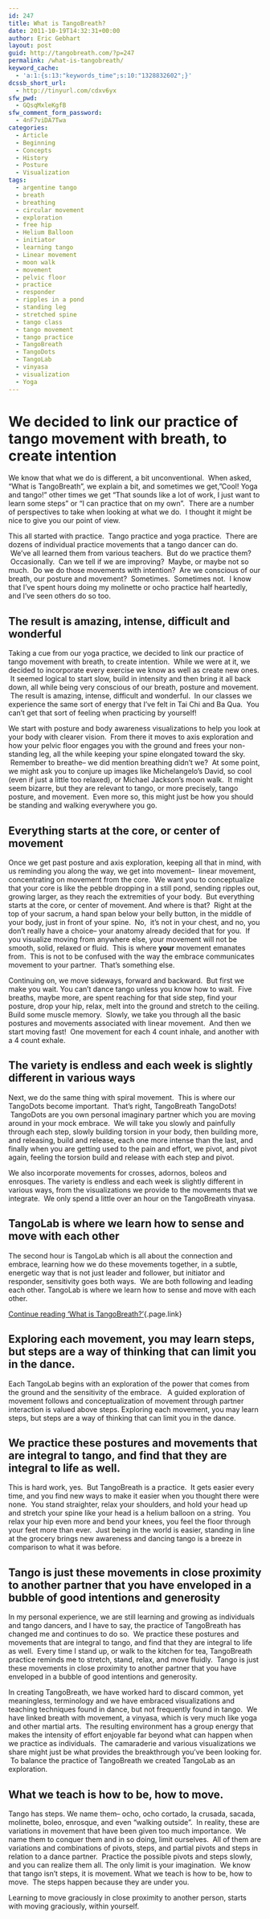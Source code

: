 ```yaml
---
id: 247
title: What is TangoBreath?
date: 2011-10-19T14:32:31+00:00
author: Eric Gebhart
layout: post
guid: http://tangobreath.com/?p=247
permalink: /what-is-tangobreath/
keyword_cache:
  - 'a:1:{s:13:"keywords_time";s:10:"1328832602";}'
dcssb_short_url:
  - http://tinyurl.com/cdxv6yx
sfw_pwd:
  - GQsqMxleKgfB
sfw_comment_form_password:
  - 4nF7viDA7Twa
categories:
  - Article
  - Beginning
  - Concepts
  - History
  - Posture
  - Visualization
tags:
  - argentine tango
  - breath
  - breathing
  - circular movement
  - exploration
  - free hip
  - Helium Balloon
  - initiator
  - learning tango
  - Linear movement
  - moon walk
  - movement
  - pelvic floor
  - practice
  - responder
  - ripples in a pond
  - standing leg
  - stretched spine
  - tango class
  - tango movement
  - tango practice
  - TangoBreath
  - TangoDots
  - TangoLab
  - vinyasa
  - visualization
  - Yoga
---
```

# We decided to link our practice of tango movement with breath, to create intention

We know that what we do is different, a bit unconventional.  When asked, &#8220;What is TangoBreath&#8221;, we explain a bit, and sometimes we get,&#8221;Cool! Yoga and tango!&#8221; other times we get &#8220;That sounds like a lot of work, I just want to learn some steps&#8221; or &#8220;I can practice that on my own&#8221;.  There are a number of perspectives to take when looking at what we do.  I thought it might be nice to give you our point of view.

<!--more-->

This all started with practice.  Tango practice and yoga practice.  There are dozens of individual practice movements that a tango dancer can do.  We&#8217;ve all learned them from various teachers.  But do we practice them?  Occasionally.  Can we tell if we are improving?  Maybe, or maybe not so much.  Do we do those movements with intention?  Are we conscious of our breath, our posture and movement?  Sometimes.  Sometimes not.  I know that I&#8217;ve spent hours doing my molinette or ocho practice half heartedly, and I&#8217;ve seen others do so too.

## The result is amazing, intense, difficult and wonderful

Taking a cue from our yoga practice, we decided to link our practice of tango movement with breath, to create intention.  While we were at it, we decided to incorporate every exercise we know as well as create new ones.  It seemed logical to start slow, build in intensity and then bring it all back down, all while being very conscious of our breath, posture and movement.  The result is amazing, intense, difficult and wonderful.  In our classes we experience the same sort of energy that I&#8217;ve felt in Tai Chi and Ba Qua.  You can&#8217;t get that sort of feeling when practicing by yourself!

We start with posture and body awareness visualizations to help you look at your body with clearer vision.  From there it moves to axis exploration and how your pelvic floor engages you with the ground and frees your non-standing leg, all the while keeping your spine elongated toward the sky.  Remember to breathe&#8211; we did mention breathing didn&#8217;t we?  At some point, we might ask you to conjure up images like Michelangelo&#8217;s David, so cool (even if just a little too relaxed), or Michael Jackson&#8217;s moon walk.  It might seem bizarre, but they are relevant to tango, or more precisely, tango posture, and movement.  Even more so, this might just be how you should be standing and walking everywhere you go.

## Everything starts at the core, or center of movement

Once we get past posture and axis exploration, keeping all that in mind, with us reminding you along the way, we get into movement&#8211;  linear movement, concentrating on movement from the core.  We want you to conceptualize that your core is like the pebble dropping in a still pond, sending ripples out, growing larger, as they reach the extremities of your body.  But everything starts at the core, or center of movement. And where is that?  Right at the top of your sacrum, a hand span below your belly button, in the middle of your body, just in front of your spine.  No,  it&#8217;s not in your chest, and no, you don&#8217;t really have a choice&#8211; your anatomy already decided that for you.  If you visualize moving from anywhere else, your movement will not be smooth, solid, relaxed or fluid.  This is where **your** movement emanates from.  This is not to be confused with the way the embrace communicates movement to your partner.  That&#8217;s something else.

Continuing on, we move sideways, forward and backward.  But first we make you wait. You can&#8217;t dance tango unless you know how to wait.  Five breaths, maybe more, are spent reaching for that side step, find your posture, drop your hip, relax, melt into the ground and stretch to the ceiling. Build some muscle memory.  Slowly, we take you through all the basic postures and movements associated with linear movement.  And then we start moving fast!  One movement for each 4 count inhale, and another with a 4 count exhale.

## The variety is endless and each week is slightly different in various ways

Next, we do the same thing with spiral movement.  This is where our TangoDots become important.  That&#8217;s right, TangoBreath TangoDots!  TangoDots are you own personal imaginary partner which you are moving around in your mock embrace.  We will take you slowly and painfully through each step, slowly building torsion in your body, then building more, and releasing, build and release, each one more intense than the last, and finally when you are getting used to the pain and effort, we pivot, and pivot again, feeling the torsion build and release with each step and pivot.

We also incorporate movements for crosses, adornos, boleos and enrosques. The variety is endless and each week is slightly different in various ways, from the visualizations we provide to the movements that we integrate.  We only spend a little over an hour on the TangoBreath vinyasa.

## TangoLab is where we learn how to sense and move with each other

The second hour is TangoLab which is all about the connection and embrace, learning how we do these movements together, in a subtle, energetic way that is not just leader and follower, but initiator and responder, sensitivity goes both ways.  We are both following and leading each other. TangoLab is where we learn how to sense and move with each other.

[Continue reading &#8216;What is TangoBreath?&#8217;](http://tangobreath.com/What-is-TangoBreath/2/){.page.link}

## <!--nextpage-->Exploring each movement, you may learn steps, but steps are a way of thinking that can limit you in the dance.

Each TangoLab begins with an exploration of the power that comes from the ground and the sensitivity of the embrace.   A guided exploration of movement follows and conceptualization of movement through partner interaction is valued above steps. Exploring each movement, you may learn steps, but steps are a way of thinking that can limit you in the dance.

## We practice these postures and movements that are integral to tango, and find that they are integral to life as well.

This is hard work, yes.  But TangoBreath is a practice.  It gets easier every time, and you find new ways to make it easier when you thought there were none.  You stand straighter, relax your shoulders, and hold your head up and stretch your spine like your head is a helium balloon on a string.  You relax your hip even more and bend your knees, you feel the floor through your feet more than ever.  Just being in the world is easier, standing in line at the grocery brings new awareness and dancing tango is a breeze in comparison to what it was before.

## Tango is just these movements in close proximity to another partner that you have enveloped in a bubble of good intentions and generosity

In my personal experience, we are still learning and growing as individuals and tango dancers, and I have to say, the practice of TangoBreath has changed me and continues to do so.  We practice these postures and movements that are integral to tango, and find that they are integral to life as well.  Every time I stand up, or walk to the kitchen for tea, TangoBreath practice reminds me to stretch, stand, relax, and move fluidly.  Tango is just these movements in close proximity to another partner that you have enveloped in a bubble of good intentions and generosity.

In creating TangoBreath, we have worked hard to discard common, yet meaningless, terminology and we have embraced visualizations and teaching techniques found in dance, but not frequently found in tango.  We have linked breath with movement, a vinyasa, which is very much like yoga and other martial arts.  The resulting environment has a group energy that makes the intensity of effort enjoyable far beyond what can happen when we practice as individuals.  The camaraderie and various visualizations we share might just be what provides the breakthrough you&#8217;ve been looking for.  To balance the practice of TangoBreath we created TangoLab as an exploration.

## What we teach is how to be, how to move.

Tango has steps. We name them&#8211; ocho, ocho cortado, la crusada, sacada, molinette, boleo, enrosque, and even &#8220;walking outside&#8221;.  In reality, these are variations in movement that have been given too much importance.  We name them to conquer them and in so doing, limit ourselves.  All of them are variations and combinations of pivots, steps, and partial pivots and steps in relation to a dance partner.  Practice the possible pivots and steps slowly, and you can realize them all. The only limit is your imagination.  We know that tango isn&#8217;t steps, it is movement. What we teach is how to be, how to move.  The steps happen because they are under you.

Learning to move graciously in close proximity to another person, starts with moving graciously, within yourself.